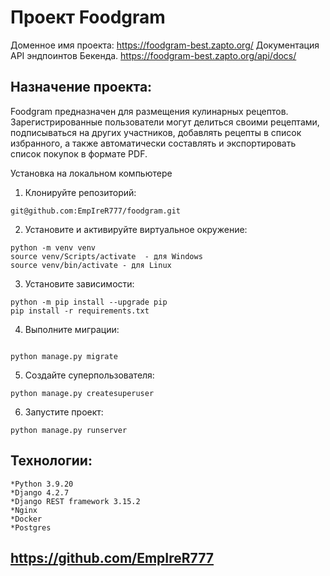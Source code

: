 # Проект Foodgram
Доменное имя проекта: https://foodgram-best.zapto.org/
Документация API эндпоинтов Бекенда. https://foodgram-best.zapto.org/api/docs/

## Назначение проекта:
Foodgram предназначен для размещения кулинарных рецептов. Зарегистрированные пользователи могут делиться своими рецептами, подписываться на других участников, добавлять рецепты в список избранного, а также автоматически составлять и экспортировать список покупок в формате PDF.

Установка на локальном компьютере

1. Клонируйте репозиторий:
```
git@github.com:EmpIreR777/foodgram.git
```

2. Установите и активируйте виртуальное окружение:
```
python -m venv venv
source venv/Scripts/activate  - для Windows
source venv/bin/activate - для Linux
```

3. Установите зависимости:
```
python -m pip install --upgrade pip
pip install -r requirements.txt
```

4. Выполните миграции:
```

python manage.py migrate
```

5. Создайте суперпользователя:
```
python manage.py createsuperuser
```

6. Запустите проект:
```
python manage.py runserver
```

## Технологии:
    *Python 3.9.20
    *Django 4.2.7
    *Django REST framework 3.15.2
    *Nginx
    *Docker
    *Postgres

## https://github.com/EmpIreR777